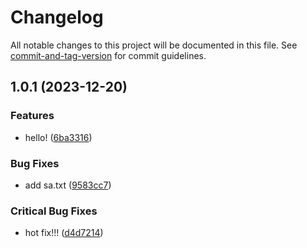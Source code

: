 # Changelog

All notable changes to this project will be documented in this file. See [commit-and-tag-version](https://github.com/absolute-version/commit-and-tag-version) for commit guidelines.

## 1.0.1 (2023-12-20)


### Features

* hello! ([6ba3316](https://github.com/bseony2/big-foot/commit/6ba3316dd4f4ef6540a447aebd7103c4feff0448))


### Bug Fixes

* add sa.txt ([9583cc7](https://github.com/bseony2/big-foot/commit/9583cc7ec757db0d1ff97c8e49bc987031ef2796))


### Critical Bug Fixes

* hot fix!!! ([d4d7214](https://github.com/bseony2/big-foot/commit/d4d72148eab24711350acb07e1f1404f497442ab))
